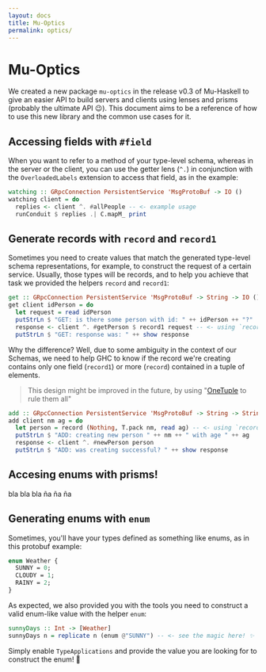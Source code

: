 ```yaml
---
layout: docs
title: Mu-Optics
permalink: optics/
---
```


# Mu-Optics

We created a new package `mu-optics` in the release v0.3 of Mu-Haskell to give an easier API to build servers and clients using lenses and prisms (probably the ultimate API 😉). This document aims to be a reference of how to use this new library and the common use cases for it.

## Accessing fields with `#field`

When you want to refer to a method of your type-level schema, whereas in the server or the client, you can use the getter lens (`^.`) in conjunction with the `OverloadedLabels` extension to access that field, as in the example:

```haskell
watching :: GRpcConnection PersistentService 'MsgProtoBuf -> IO ()
watching client = do
  replies <- client ^. #allPeople -- <- example usage
  runConduit $ replies .| C.mapM_ print
```

## Generate records with `record` and `record1`

Sometimes you need to create values that match the generated type-level schema representations, for example, to construct the request of a certain service. Usually, those types will be records, and to help you achieve that task we provided the helpers `record` and `record1`:

```haskell
get :: GRpcConnection PersistentService 'MsgProtoBuf -> String -> IO ()
get client idPerson = do
  let request = read idPerson
  putStrLn $ "GET: is there some person with id: " ++ idPerson ++ "?"
  response <- client ^. #getPerson $ record1 request -- <- using `record1` to create a request
  putStrLn $ "GET: response was: " ++ show response
```

Why the difference? Well, due to some ambiguity in the context of our Schemas, we need to help GHC to know if the record we're creating contains only one field (`record1`) or more (`record`) contained in a tuple of elements.

> This design might be improved in the future, by using "[OneTuple](https://hackage.haskell.org/package/OneTuple-0.2.2.1/docs/Data-Tuple-OneTuple.html) to rule them all"

```haskell
add :: GRpcConnection PersistentService 'MsgProtoBuf -> String -> String -> IO ()
add client nm ag = do
  let person = record (Nothing, T.pack nm, read ag) -- <- using `record` to create Person, a more complex type
  putStrLn $ "ADD: creating new person " ++ nm ++ " with age " ++ ag
  response <- client ^. #newPerson person
  putStrLn $ "ADD: was creating successful? " ++ show response
```

## Accesing enums with prisms!

bla bla bla ña ña ña

## Generating enums with `enum`

Sometimes, you'll have your types defined as something like enums, as in this protobuf example:

```protobuf
enum Weather {
  SUNNY = 0;
  CLOUDY = 1;
  RAINY = 2;
}
```

As expected, we also provided you with the tools you need to construct a valid enum-like value with the helper `enum`:

```haskell
sunnyDays :: Int -> [Weather]
sunnyDays n = replicate n (enum @"SUNNY") -- <- see the magic here! ✨
```

Simply enable `TypeApplications` and provide the value you are looking for to construct the enum! 🚀
